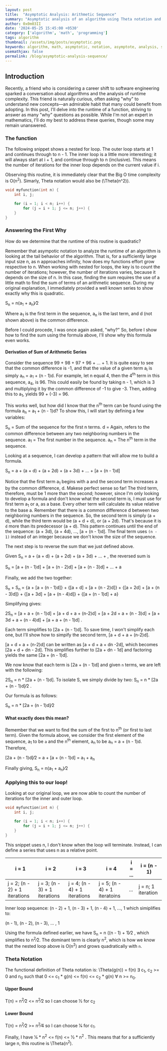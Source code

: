 ```yaml
---
layout: post
title:  "Asymptotic Analysis: Arithmetic Sequence"
summary: "Asymptotic analysis of an algorithm using Theta notation and arithmetic sequnce sum of terms"
author: 0x0m03II
date: '2024-05-25 15:45:00 +0530'
category: ['algorithm', 'math', 'programming']
tags: algorithm
thumbnail: /assets/img/posts/asymptotic.png
keywords: algorithm, math, asymptotic, notation, asymptote, analysis, sequence, sum, programming
usemathjax: false
permalink: /blog/asymptotic-analysis-sequence/
---
```


## Introduction
Recently, a friend who is considering a career shift to software engineering sparked a conversation about algorithms and the analysis of runtime complexity. This friend is naturally curious, often asking "why" to understand new concepts—an admirable habit that many could benefit from adopting. In this post, I'll delve into the runtime of a function, striving to answer as many "why" questions as possible. While I'm not an expert in mathematics, I'll do my best to address these queries, though some may remain unanswered.

### The function
The following snippet shows a nested for loop.  The outer loop starts at 1 and continues through to n - 1.  The inner loop is a little more interesting; it will always start at i + 1, and continue through to n (inclusive).  This means the number of iterations for the inner loop depends on the current value if i.

Observing this routine, it is immediately clear that the Big O time complexity is O(n<sup>2</sup>).  Simarly, Theta notation would also be \(\Theta(n^2)\).

```cpp
void myfunction(int n) {
    int i, j;

    for (i = 1; i < n; i++) {
        for (j = i + 1; j <= n; j++) {
    }
}
```

### Answering the First Why
How do we determine that the runtime of this routine is quadratic?

Remember that asympotic notation to analyze the runtime of an algorithm is looking at the tail behavior of the algorithm.  That is, for a sufficiently large input size n, as n approaches infinity, how does my functions effort grow respective to n.  When working with nested for loops, the key is to count the number of iterations; however, the number of iterations varies, because it depends on the size of n.  In this case, finding the sum requires the use of a little math to find the sum of terms of an arithmetic sequence.  During my original explanation, I immediately provided a well known series to show exactly why this is quadratic.

S<sub>n</sub> = n(a<sub>1</sub> + a<sub>n</sub>)&frasl;2

Where a<sub>1</sub> is the first term in the sequence, a<sub>n</sub> is the last term, and d (not shown above) is the common difference.

Before I could procede, I was once again asked, "why?"  So, before I show how to find the sum using the formula above, I'll show why this formula even works.

#### Derivation of Sum of Arithmetic Series
Consider the sequence 99 + 98 + 97 + 96 + ... + 1.  It is quite easy to see that the common difference is -1, and that the value of a given term a<sub>i</sub> is simply a<sub>n</sub> = a<sub>1</sub> + (n - 1)d.  For example, let n equal 4, then the 4<sup>th</sup> term in this sequence, a<sub>4</sub>, is 96.  This could easily be found by taking n - 1, which is 3 and multiplying it by the common difference of -1 to give -3.  Then, adding this to a<sub>1</sub>, yields 99 + (-3) = 96.

This works well, but how did I know that the n<sup>th</sup> term can be found using the formula a<sub>n</sub> = a<sub>1</sub> + (n - 1)d?  To show this, I will start by defining a few variables:

S<sub>n</sub> = Sum of the sequence for the first n terms.
d = Again, refers to the common difference between any two neighboring numbers in the sequence.
a<sub>1</sub> = The first number in the sequence.
a<sub>n</sub> = The n<sup>th</sup> term in the sequence.

Looking at a sequence, I can develop a pattern that will allow me to build a formula.

S<sub>n</sub> = a + (a + d) + (a + 2d) + (a + 3d) + ... + [a + (n - 1)d]

Notice that the first term a<sub>1</sub> begins with a and the second term increases a by the common difference, d.  Makese perfect sense so far!  The third term, therefore, must be 1 more than the second; however, since I'm only looking to develop a formula and don't know what the second term is, I must use for first term a<sub>1</sub> or a, as a base.  Every other term will calculate its value relative to the base a.  Remember that there is a common difference d between two neighboring numbers in the sequence.  So, the second term is simply (a + d), while the third term would be (a + d + d), or (a + 2d).  That's because it is `d` more than its predecessor (a + d).  This pattern continues until the end of the sequence: (a + 3d), (a + 4d), ..., [a + (n - 1)d].  The final term uses `(n - 1)` instead of an integer because we don't know the size of the sequence.

The next step is to reverse the sum that we just defined above.

Given S<sub>n</sub> = a + (a + d) + (a + 2d) + (a + 3d) + ... + , the reversed sum is

S<sub>n</sub> = [a + (n - 1)d] + [a + (n - 2)d] + [a + (n - 3)d] + ... + a

Finally, we add the two together:

S<sub>n</sub> + S<sub>n</sub> = {a + [a + (n - 1)d]} + {[a + d] + [a + (n - 2)d]} + {[a + 2d] + [a + (n - 3)d]} + {[a + 3d] + [a + (n - 4)d]} + {[a + (n - 1)d] + a}

Simplifying gives:

2S<sub>n</sub> = [a + a + (n - 1)d] + [a + d + a + (n-2)d] + [a + 2d + a + (n - 3)d] + [a + 3d + a + (n - 4)d] + [a + a + (n - 1)d] .

Each term simplifies to [2a + (n - 1)d].  To save time, I won't simplify each one, but I'll show how to simpify the second term, [a + d + a + (n-2)d].

[a + d + a + (n-2)d] can be written as [a + d + a + dn -2d], which becomes [2a + d + dn - 2d].  This simplifies further to [2a + dn - 1d] and factoring yields the same [2a + (n - 1)d].

We now know that each term is [2a + (n - 1)d] and given `n` terms, we are left with the following:

2S<sub>n</sub> = n * [2a + (n - 1)d].  To isolate S, we simply divide by two: S<sub>n</sub> = n * [2a + (n - 1)d]&frasl;2 .

Our formula is as follows:

S<sub>n</sub> = n * [2a + (n - 1)d]&frasl;2

#### What exactly does this mean?
Remember that we want to find the sum of the first to n<sup>th</sup> (or first to last term).  Given the formula above, we consider the first element of the sequence, a<sub>1</sub> to be `a` and the n<sup>th</sup> element, a<sub>n</sub> to be a<sub>n</sub> = a + (n - 1)d.  Therefore,

[2a + (n - 1)d]&frasl;2 = a + [a + (n - 1)d] = a<sub>1</sub> + a<sub>n</sub>

Finally giving, S<sub>n</sub> = n(a<sub>1</sub> + a<sub>n</sub>)&frasl;2

### Applying this to our loop!
Looking at our original loop, we are now able to count the number of iterations for the inner and outer loop.

```cpp
void myfunction(int n) {
    int i, j;

    for (i = 1; i < n; i++) {
        for (j = i + 1; j <= n; j++) {
    }
}
```

This snippet uses n, I don't know when the loop will terminate.  Instead, I can define a series that uses n as a relative point.

| i = 1 | i = 2 | i = 3 | i = 4 | i = ... | i = (n - 1) |
|----------|----------|----------|----------|----------|----------|
| j = 2; (n - 2) + 1 iterations | j = 3; (n - 3) + 1 iterations | j = 4; (n - 4) + 1 iterations | j = 5; (n - 4) + 1 iteratoins | ... | j = n; 1 iteration |

Inner loop sequence: (n - 2) + 1, (n - 3) + 1, (n - 4) + 1, ..., 1 which simiplifies to:

(n - 1), (n - 2), (n - 3), ... , 1

Using the formula defined earlier, we have S<sub>n</sub> = n ((n - 1) + 1)&frasl;2 , which simplifies to n<sup>2</sup>&frasl;2.  The dominant term is clearly n<sup>2</sup>, which is how we know that the nested loop above is O(n<sup>2</sup>) and grows quadratically with `n`.

### Theta Notation
The functional definition of Theta notation is: \Theta(g(n)) = f(n) &exist; c<sub>1</sub>, c<sub>2</sub> >= 0 and n<sub>0</sub> such that 0 <= c<sub>1</sub> * g(n) <= f(n) <= c<sub>2</sub> * g(n) &forall; n >= n<sub>0</sub>.

#### Upper Bound

T(n) = n<sup>2</sup>&frasl;2 <= n<sup>2</sup>&frasl;2 so I can choose 1&frasl;2 for c<sub>2</sub>

#### Lower Bound

T(n) = n<sup>2</sup>&frasl;2 >= n<sup>2</sup>&frasl;4 so I can choose 1&frasl;4 for c<sub>1</sub>.

Finally, I have 1&frasl;4 * n<sup>2</sup> <= f(n) <= 1&frasl;2 * n<sup>2</sup> .  This means that for a sufficiently large n, this routine is \Theta(n<sup>2</sup>).